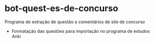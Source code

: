 # bot-quest-es-de-concurso
Programa de extração de questão e comentários de site de concurso
    <ul>
        <li>Formatação das questões para importação no programa de estudos Anki</li>
    <ul>
